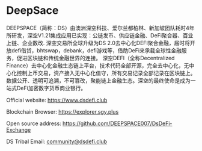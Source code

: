 # DeepSace

DEEPSPACE（简称：DS）由澳洲深空科技、爱尔兰都柏林、新加坡团队耗时4年所研发，深空V1.21集成应用已实现：公链发币、供应链金融、DeFi聚合器、百业上链、企业数改.
深空交易所全球升级为DS 2.0去中心化DEFI聚合金融，届时将开放defi借贷，bhtswap，debank，defi游戏等，借助DeFi来承载全球性金融服务，促进区块链和传统金融世界的连接。
深空DEFI（全称Decentralized Finance）去中心化金融生态链上平台，技术代码全部开源，完全去中心化，无中心化控制上币交易，资产接入无中心化值守，所有交易记录全部记录在区块链上。数据公开、透明可追溯，不可篡改，聚能链上金融生态。深空的最终使命是成为一站式DeFi加密数字货币商业银行。




Official website: https://www.dsdefi.club

Blockchain Browser: https://explorer.sgy.plus

Open source address: https://github.com/DEEPSPACE007/DsDeFi-Exchange

DS Tribal Email: community@dsdefi.club
